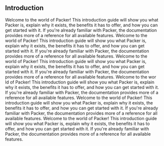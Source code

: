 <section data-nav="Introduction">
	<h2>Introduction</h2>
	<p>Welcome to the world of Packer! This introduction guide will show you what Packer is, explain why it exists, the benefits it has to offer, and how you can get started with it. If you're already familiar with Packer, the documentation provides more of a reference for all available features. Welcome to the world of Packer! This introduction guide will show you what Packer is, explain why it exists, the benefits it has to offer, and how you can get started with it. If you're already familiar with Packer, the documentation provides more of a reference for all available features. Welcome to the world of Packer! This introduction guide will show you what Packer is, explain why it exists, the benefits it has to offer, and how you can get started with it. If you're already familiar with Packer, the documentation provides more of a reference for all available features. Welcome to the wor ld of Packer! This introduction guide will show you what Packer is, explain why it exists, the benefits it has to offer, and how you can get started with it. If you're already familiar with Packer, the documentation provides more of a reference for all available features. Welcome to the world of Packer! This introduction guide will show you what Packer is, explain why it exists, the benefits it has to offer, and how you can get started with it. If you're already familiar with Packer, the documentation provides more of a reference for all available features. Welcome to the world of Packer! This introduction guide will show you what Packer is, explain why it exists, the benefits it has to offer, and how you can get started with it. If you're already familiar with Packer, the documentation provides more of a reference for all available features.</p>
</section>
